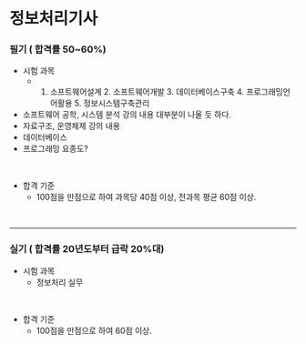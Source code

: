 # 정보처리기사

### 필기 ( 합격률 50~60%)

- 시험 과목
    - 1. 소프트웨어설계 2. 소프트웨어개발 3. 데이터베이스구축 4. 프로그래밍언어활용 5. 정보시스템구축관리
- 소프트웨어 공학, 시스템 분석 강의 내용 대부분이 나올 듯 하다.
- 자료구조, 운영체제 강의 내용
- 데이터베이스
- 프로그래밍 요종도?
<br>

- 합격 기준
    - 100점을 만점으로 하여 과목당 40점 이상, 전과목 평균 60점 이상.
<br>

---
### 실기 ( 합격률 20년도부터 급락 20%대)

- 시험 과목
    - 정보처리 실무
<br>

- 합격 기준
    - 100점을 만점으로 하여 60점 이상.
